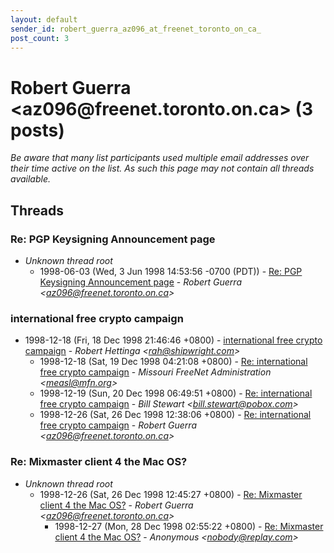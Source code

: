 ```yaml
---
layout: default
sender_id: robert_guerra_az096_at_freenet_toronto_on_ca_
post_count: 3
---
```


# Robert Guerra <az096<span>@</span>freenet.toronto.on.ca> (3 posts)

_Be aware that many list participants used multiple email addresses over their time active on the list. As such this page may not contain all threads available._

## Threads

### Re: PGP Keysigning Announcement page
+ _Unknown thread root_
  + 1998-06-03 (Wed, 3 Jun 1998 14:53:56 -0700 (PDT)) - [Re: PGP Keysigning Announcement page](/archive/1998/06/6d5bc5fa98d5d8230c11828b41909da079c45e4336d7d14c361f724c36a8cf40) - _Robert Guerra \<az096@freenet.toronto.on.ca\>_

### international free crypto campaign
+ 1998-12-18 (Fri, 18 Dec 1998 21:46:46 +0800) - [international free crypto campaign](/archive/1998/12/8a8274e9cc494b2ac62722a5722a80641adb7e64f6b4873f5d19db8f549ac177) - _Robert Hettinga \<rah@shipwright.com\>_
  + 1998-12-18 (Sat, 19 Dec 1998 04:21:08 +0800) - [Re: international free crypto campaign](/archive/1998/12/b2db5892539aa682678c75f32965f8c27a00fee2453de0be74b00eb4b0bb9880) - _Missouri FreeNet Administration \<measl@mfn.org\>_
  + 1998-12-19 (Sun, 20 Dec 1998 06:49:51 +0800) - [Re: international free crypto campaign](/archive/1998/12/5f503464b29753152d7bc355b75985dc1e9063df9a4c55d2782949fc6333816c) - _Bill Stewart \<bill.stewart@pobox.com\>_
  + 1998-12-26 (Sat, 26 Dec 1998 12:38:06 +0800) - [Re: international free crypto campaign](/archive/1998/12/3802510ea29bd65a5f6ddf95aef7bde79b9539c2e1a0ff162ef4c26f42e3e7a1) - _Robert Guerra \<az096@freenet.toronto.on.ca\>_

### Re: Mixmaster client 4 the Mac OS?
+ _Unknown thread root_
  + 1998-12-26 (Sat, 26 Dec 1998 12:45:27 +0800) - [Re: Mixmaster client 4 the Mac OS?](/archive/1998/12/33064603c1f2fa0cd116292fc231851494178a7aef1017caff20ff494e8d8ce5) - _Robert Guerra \<az096@freenet.toronto.on.ca\>_
    + 1998-12-27 (Mon, 28 Dec 1998 02:55:22 +0800) - [Re: Mixmaster client 4 the Mac OS?](/archive/1998/12/272876f125569e2a24aea57bdd6e27d82259950fb8bf7e1a9cd5c65b0f0e74d3) - _Anonymous \<nobody@replay.com\>_

